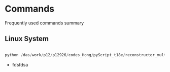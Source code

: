# Commands
Frequently used commands summary

## Linux System
 ``` py

python /das/work/p12/p12926/codes_Hong/pyScript_t18e/reconstructor_multiscan_angles_Hong.py -Di /das/work/p16/p16830/tomcat_20181205_t18e/t18e_T202_60C_30Sc_2_/t18e_T202_60C_30Sc_2_.h5 -recType pag -recFormat 0 -pixelMask /das/work/p12/p12926/codes_Hong/pyScript_t18e/maskFull4_t18e.DMP -leftCut 0 -rightCut 0 -centOfRot 1023 -x c1023_Centest -firstScan 1 -lastScan 1

```

* fdsfdsa

